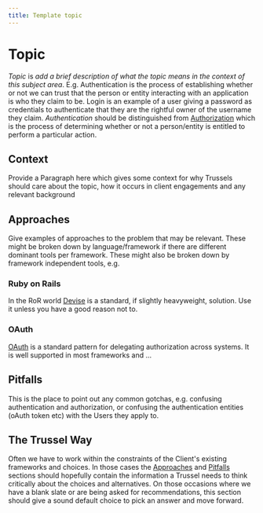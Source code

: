 ```yaml
---
title: Template topic
---
```


# Topic

*Topic* is _add a brief description of what the topic means in the context of this subject area_. E.g. Authentication is the process of establishing whether or not we can trust that the person or entity interacting with an application is who they claim to be. Login is an example of a user giving a password as credentials to authenticate that they are the rightful owner of the username they claim. *Authentication* should be distinguished from [Authorization](#) which is the process of determining whether or not a person/entity is entitled to perform a particular action.

## Context

Provide a Paragraph here which gives some context for why Trussels should care about the topic, how it occurs in client engagements and any relevant background

## Approaches

Give examples of approaches to the problem that may be relevant. These might be broken down by language/framework if there are different dominant tools per framework. These might also be broken down by framework independent tools, e.g.

### Ruby on Rails

In the RoR world [Devise](https://github.com/plataformatec/devise) is a standard, if slightly heavyweight, solution. Use it unless you have a good reason not to.

### OAuth

[OAuth](#) is a standard pattern for delegating authorization across systems. It is well supported in most frameworks and ...

## Pitfalls

This is the place to point out any common gotchas, e.g. confusing authentication and authorization, or confusing the authentication entities (oAuth token etc) with the Users they apply to.

## The Trussel Way

Often we have to work within the constraints of the Client's existing frameworks and choices. In those cases the [Approaches](#approaches) and [Pitfalls](#pitfalls) sections should hopefully contain the information a Trussel needs to think critically about the choices and alternatives. On those occasions where we have a blank slate or are being asked for recommendations, this section should give a sound default choice to pick an answer and move forward.
